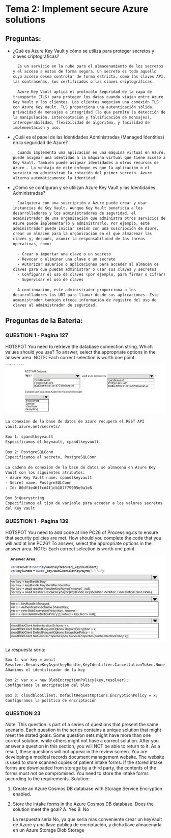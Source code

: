 # Tema 2: Implement secure Azure solutions
## Preguntas:

- ¿Qué es Azure Key Vault y cómo se utiliza para proteger secretos y claves criptográficas?

		Es un servicio en la nube para el almacenamiento de los secretos y el acceso a estos de forma segura. Un secreto es todo aquello cuyo acceso desea controlar de forma estricta, como las claves API, las contraseñas, los certificados o las claves criptográficas. 
		
		Azure Key Vault aplica el protocolo Seguridad de la capa de transporte (TLS) para proteger los datos cuando viajan entre Azure Key Vault y los clientes. Los clientes negocian una conexión TLS con Azure Key Vault. TLS proporciona una autenticación sólida, privacidad de mensajes e integridad (lo que permite la detección de la manipulación, interceptación y falsificación de mensajes), interoperabilidad, flexibilidad de algoritmo, y facilidad de implementación y uso.
	
- ¿Cuál es el papel de las Identidades Administradas (Managed Identities) en la seguridad
de Azure?

		Cuando implementa una aplicación en una máquina virtual en Azure, puede asignar una identidad a la máquina virtual que tiene acceso a Key Vault. También puede asignar identidades a otros recursos de Azure . La ventaja de este enfoque es que la aplicación o el servicio no administran la rotación del primer secreto. Azure alterna automáticamente la identidad. 

- ¿Cómo se configuran y se utilizan Azure Key Vault y las Identidades Administradas?

        Cualquiera con una suscripción a Azure puede crear y usar instancias de Key Vault. Aunque Key Vault beneficia a los desarrolladores y los administradores de seguridad, el administrador de una organización que administra otros servicios de Azure puede implementarlo y administrarlo. Por ejemplo, este administrador puede iniciar sesión con una suscripción de Azure, crear un almacén para la organización en el que almacenar las claves y, después, asumir la responsabilidad de las tareas operativas, como:
        
        - Crear o importar una clave o un secreto
        - Revocar o eliminar una clave o un secreto
        - Autorizar usuarios o aplicaciones para acceder al almacén de claves para que puedan administrar o usar sus claves y secretos
        - Configurar el uso de claves (por ejemplo, para firmar o cifrar)
        - Supervisar el uso de claves
        
        A continuación, este administrador proporciona a los desarrolladores los URI para llamar desde sus aplicaciones. Este administrador también ofrece información de registro del uso de claves al administrador de seguridad.

  

## Preguntas de la Bateria:

### QUESTION 1 - Pagina 127
HOTSPOT
You need to retrieve the database connection string.
Which values should you use? To answer, select the appropriate options in the answer area.
NOTE: Each correct selection is worth one point.

![image](/imagenes/Tema1_Pregunta2.jpg)

    La conexion de la base de datos de azure recupera el REST API vault.azure.net/secrets/
    
    Box 1: cpandlkeyvault
    Especificamos el keyvault, cpandlkeyvault.
    
    Box 2: PostgreSQLConn
    Especificamos el secreto, PostgreSQLConn
    
    La cadena de conexión de la base de datos se almacena en Azure Key Vault con los siguientes atributos:
    - Azure Key Vault name: cpandlkeyvault
    - Secret name: PostgreSQLConn
    - Id: 80df3e46ffcd4f1cb187f79905e9a1e8
    
    Box 3:Querystring
    Especificamos el tipo de variable para acceder a los valores secretos del Key Vault



### QUESTION 1 - Pagina 139

HOTSPOT
You need to add code at line PC26 of Processing.cs to ensure that security policies are met.
How should you complete the code that you will add at line PC26? To answer, select the appropriate
options in the answer area.
NOTE: Each correct selection is worth one point.

![image](/imagenes/Tema1_Pregunta1.jpg)

La respuesta seria:

    Box 1: var key = await Resolver.ResolveKeyAsyn(keyBundle,KeyIdentifier.CancellationToken.None);
    Añadimos el identificador de la key
    
    Box 2: var x = new BlobEncryptionPolicy(key,resolver);
    Configuramos la encriptacion del blob
    
    Box 3: cloudblobClient. DefaultRequestOptions.EncryptionPolicy = x;
    Configuramos la politica de encriptación

### QUESTION 23
Note: This question is part of a series of questions that present the same scenario. Each question
in the series contains a unique solution that might meet the stated goals. Some question sets might
have more than one correct solution, while others might not have a correct solution.
After you answer a question in this section, you will NOT be able to return to it. As a result, these
questions will not appear in the review screen.
You are developing a medical records document management website. The website is used to store
scanned copies of patient intake forms.
If the stored intake forms are downloaded from storage by a third party, the contents of the forms must not
be compromised.
You need to store the intake forms according to the requirements.
Solution:
1. Create an Azure Cosmos DB database with Storage Service Encryption enabled.
2. Store the intake forms in the Azure Cosmos DB database.
Does the solution meet the goal?
A. Yes
B. No

    La respuesta seria No, ya que seria mas conveniente crear un keyVault de Azure y una llave publica de encriptación, y dicha llave almacenarla en un Azure Storage Blob Storage